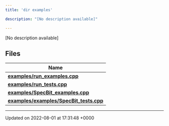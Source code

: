 ```yaml
---
title: 'dir examples'

description: "[No description available]"

---
```







[No description available]

## Files

| Name           |
| -------------- |
| **[examples/run_examples.cpp](/documentation/code/gambit_sphinxfiles/run__examples_8cpp/#file-run-examples.cpp)**  |
| **[examples/run_tests.cpp](/documentation/code/gambit_sphinxfiles/run__tests_8cpp/#file-run-tests.cpp)**  |
| **[examples/SpecBit_examples.cpp](/documentation/code/gambit_sphinxfiles/specbit__examples_8cpp/#file-specbit-examples.cpp)**  |
| **[examples/examples/SpecBit_tests.cpp](/documentation/code/gambit_sphinxfiles/examples_2specbit__tests_8cpp/#file-examples/specbit-tests.cpp)**  |






-------------------------------

Updated on 2022-08-01 at 17:31:48 +0000
